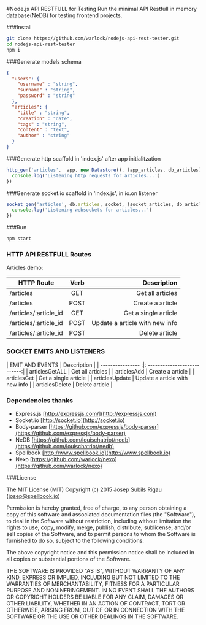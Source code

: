 #Node.js API RESTFULL for Testing
Run the minimal API Restfull in memory database(NeDB) for testing frontend projects.


###Install
```sh
git clone https://github.com/warlock/nodejs-api-rest-tester.git
cd nodejs-api-rest-tester
npm i
```
###Generate models schema
```json
{
  "users": {
    "username" : "string",
    "surname" : "string",
    "password" : "string"
  },
  "articles": {
    "title" : "string",
    "creation" : "date",
    "tags" : "string",
    "content" : "text",
    "author" : "string"
  }
}

```

###Generate http scaffold in 'index.js' after app initialitzation
```js
http_gen('articles',  app, new Datastore(), (app_articles, db_articles) => {
  console.log('Listening http requests for articles...')
})
```

###Generate socket.io scaffold in 'index.js', in io.on listener
```js
socket_gen('articles', db.articles, socket, (socket_articles, db_articles) => {
  console.log('Listening websockets for articles...')
})

```

###Run
```sh
npm start
```

### HTTP API RESTFULL Routes
Articles demo:

| HTTP Route             | Verb  | Description                    |
| ---------------------- |:-----:| ------------------------------:|
| /articles              |  GET  | Get all articles               |
| /articles              |  POST | Create a article               |
| /articles/:article_id  |  GET  | Get a single article           |
| /articles/:article_id  |  POST | Update a article with new info |
| /articles/:article_id  |  POST | Delete article                 |


### SOCKET EMITS AND LISTENERS

| EMIT AND EVENTS   | Description                 |
| ---------------- :|: ---------------------------:|
| articlesGetALL    | Get all articles               |
| articlesAdd       | Create a article               |
| articlesGet       | Get a single article           |
| articlesUpdate    | Update a article with new info |
| articlesDelete    | Delete article                 |

### Dependencies thanks
- Express.js [http://expressjs.com/](http://expressjs.com)
- Socket.io [http://socket.io](http://socket.io)
- Body-parser [https://github.com/expressjs/body-parser](https://github.com/expressjs/body-parser)
- NeDB [https://github.com/louischatriot/nedb](https://github.com/louischatriot/nedb)
- Spellbook [http://www.spellbook.io](http://www.spellbook.io)
- Nexo [https://github.com/warlock/nexo](https://github.com/warlock/nexo)



###License

The MIT License (MIT) Copyright (c) 2015 Josep Subils Rigau (josep@spellbook.io)

Permission is hereby granted, free of charge, to any person obtaining a copy of this software and associated documentation files (the "Software"), to deal in the Software without restriction, including without limitation the rights to use, copy, modify, merge, publish, distribute, sublicense, and/or sell copies of the Software, and to permit persons to whom the Software is furnished to do so, subject to the following conditions:

The above copyright notice and this permission notice shall be included in all copies or substantial portions of the Software.

THE SOFTWARE IS PROVIDED "AS IS", WITHOUT WARRANTY OF ANY KIND, EXPRESS OR IMPLIED, INCLUDING BUT NOT LIMITED TO THE WARRANTIES OF MERCHANTABILITY, FITNESS FOR A PARTICULAR PURPOSE AND NONINFRINGEMENT. IN NO EVENT SHALL THE AUTHORS OR COPYRIGHT HOLDERS BE LIABLE FOR ANY CLAIM, DAMAGES OR OTHER LIABILITY, WHETHER IN AN ACTION OF CONTRACT, TORT OR OTHERWISE, ARISING FROM, OUT OF OR IN CONNECTION WITH THE SOFTWARE OR THE USE OR OTHER DEALINGS IN THE SOFTWARE.
